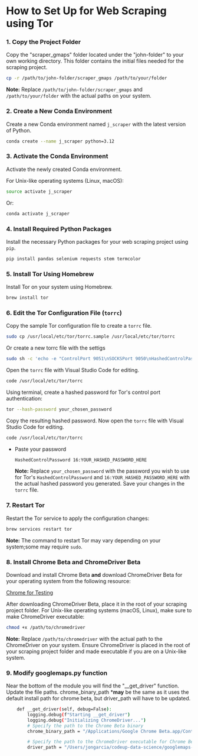 # How to Set Up for Web Scraping using Tor

### 1. Copy the Project Folder

Copy the "scraper_gmaps" folder located under the "john-folder" to your own working directory. This folder contains the initial files needed for the scraping project.

```sh
cp -r /path/to/john-folder/scraper_gmaps /path/to/your/folder
```

**Note:** Replace `/path/to/john-folder/scraper_gmaps` and `/path/to/your/folder` with the actual paths on your system.

### 2. Create a New Conda Environment

Create a new Conda environment named `j_scraper` with the latest version of Python.

```sh
conda create --name j_scraper python=3.12
```

### 3. Activate the Conda Environment

Activate the newly created Conda environment.

For Unix-like operating systems (Linux, macOS):
```sh
source activate j_scraper
```

Or:
```sh
conda activate j_scraper
```

### 4. Install Required Python Packages

Install the necessary Python packages for your web scraping project using `pip`.

```sh
pip install pandas selenium requests stem termcolor
```

### 5. Install Tor Using Homebrew

Install Tor on your system using Homebrew.

```sh
brew install tor
```

### 6. Edit the Tor Configuration File (`torrc`)

Copy the sample Tor configuration file to create a `torrc` file.

```sh
sudo cp /usr/local/etc/tor/torrc.sample /usr/local/etc/tor/torrc

```

Or create a new torrc file with the settigs
```sh
sudo sh -c 'echo -e "ControlPort 9051\nSOCKSPort 9050\nHashedControlPassword YOUR_PASS" > /usr/local/etc/tor/torrc'
```

Open the `torrc` file with Visual Studio Code for editing.

```sh
code /usr/local/etc/tor/torrc
```

Using terminal, create a hashed password for Tor's control port authentication:
  ```sh
  tor --hash-password your_chosen_password
  ```
  Copy the resulting hashed password. Now open the `torrc` file with Visual Studio Code for editing.

```sh
code /usr/local/etc/tor/torrc
```
- Paste your password
  ```sh
  HashedControlPassword 16:YOUR_HASHED_PASSWORD_HERE
  ```
  **Note:** Replace `your_chosen_password` with the password you wish to use for Tor's `HashedControlPassword` and `16:YOUR_HASHED_PASSWORD_HERE` with the actual hashed password you generated. Save your changes in the `torrc` file.

### 7. Restart Tor

Restart the Tor service to apply the configuration changes:
```sh
brew services restart tor
```

**Note:** The command to restart Tor may vary depending on your system;some may require `sudo`.

### 8. Install Chrome Beta and ChromeDriver Beta

Download and install Chrome Beta **and** download ChromeDriver Beta for your operating system from the following resource:

[Chrome for Testing](https://googlechromelabs.github.io/chrome-for-testing/)

After downloading ChromeDriver Beta, place it in the root of your scraping project folder. For Unix-like operating systems (macOS, Linux), make sure to make ChromeDriver executable:

```sh
chmod +x /path/to/chromedriver
```

**Note:** Replace `/path/to/chromedriver` with the actual path to the ChromeDriver on your system. Ensure ChromeDriver is placed in the root of your scraping project folder and made executable if you are on a Unix-like system.

### 9. Modify googlemaps.py function

Near the bottom of the module you will find the "__get_driver" function.
Update the file paths. chrome_binary_path ***may** be the same as it uses the default install path for chrome beta, but driver_path will have to be updated. 

```sh
    def __get_driver(self, debug=False):
        logging.debug(f"Starting __get_driver")
        logging.debug("Initializing ChromeDriver...")
        # Specify the path to the Chrome Beta binary
        chrome_binary_path = "/Applications/Google Chrome Beta.app/Contents/MacOS/Google Chrome Beta"

        # Specify the path to the ChromeDriver executable for Chrome Beta
        driver_path = "/Users/jongarcia/codeup-data-science/googlemaps-scraper/chromedriver-mac-x64 BETA/chromedriver"
```


